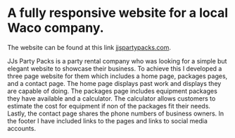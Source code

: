 <h1>A fully responsive website for a local Waco company.</h1>
The website can be found at this link <a href="jjspartypacks.com">jjspartypacks.com</a>. 
<p>JJs Party Packs is a party rental company who was looking for a simple but elegant website to showcase their business. To achieve this I developed a three page website for them which includes a home page, packages pages, and a contact page. The home page displays past work and displays they are capable of doing. The packages page includes equipment packages they have available and a calculator. The calculator allows customers to estimate the cost for equipment if non of the packages fit their needs. Lastly, the contact page shares the phone numbers of business owners. In the footer I have included links to the pages and links to social media accounts.</p>
